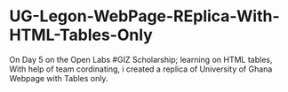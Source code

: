 # UG-Legon-WebPage-REplica-With-HTML-Tables-Only

On Day 5 on the Open Labs #GIZ Scholarship; learning on HTML tables, With help of team cordinating, i created a replica of University of Ghana Webpage with Tables only.
